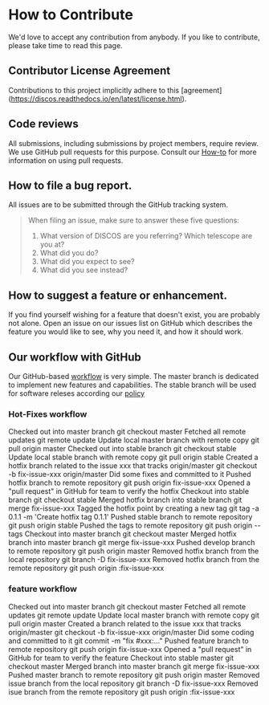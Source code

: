 # How to Contribute

We'd love to accept any contribution from anybody. If you like to contribute, please take time to 
read this page.

## Contributor License Agreement

Contributions to this project implicitly adhere to this [agreement]
(https://discos.readthedocs.io/en/latest/license.html).

## Code reviews

All submissions, including submissions by project members, require review. We
use GitHub pull requests for this purpose. Consult our
[How-to](https://discos.readthedocs.io/en/latest/developer/howto/github/branch_and_merge.html#generating-a-pull-request) for more
information on using pull requests.

## How to file a bug report.

All issues are to be submitted through the GitHub tracking system.

> When filing an issue, make sure to answer these five questions:
>
> 1. What version of DISCOS are you referring? Which telescope are you at?
> 2. What did you do?
> 3. What did you expect to see?
> 4. What did you see instead?

## How to suggest a feature or enhancement.

If you find yourself wishing for a feature that doesn't exist, you are probably not alone. 
Open an issue on our issues list on GitHub which describes the feature you would like to see, 
why you need it, and how it should work.

## Our workflow with GitHub

Our GitHub-based [workflow](https://discos.readthedocs.io/en/latest/developer/howto/github/index.html)  is very simple. The master branch is dedicated to implement new features and capabilities.
The stable branch will be used for software releses according our [policy](https://discos.readthedocs.io/en/latest/developer/releasing.html)

### Hot-Fixes workflow

Checked out into master branch
git checkout master
Fetched all remote updates
git remote update
Update local master branch with remote copy
git pull origin master
Checked out into stable branch
git checkout stable
Update local stable branch with remote copy
git pull origin stable
Created a hotfix branch related to the issue xxx that tracks origin/master
git checkout -b fix-issue-xxx origin/master
Did some fixes and committed to it
Pushed hotfix branch to remote repository
git push origin fix-issue-xxx
Opened a "pull request" in GitHub for team to verify the hotfix
Checkout into stable branch
git checkout stable
Merged hotfix branch into stable branch
git merge fix-issue-xxx
Tagged the hotfix point by creating a new tag
git tag -a 0.1.1 -m 'Create hotfix tag 0.1.1'
Pushed stable branch to remote repository
git push origin stable
Pushed the tags to remote repository
git push origin --tags
Checkout into master branch
git checkout master
Merged hotfix branch into master branch
git merge fix-issue-xxx
Pushed develop branch to remote repository
git push origin master
Removed hotfix branch from the local repository
git branch -D fix-issue-xxx
Removed hotfix branch from the remote repository
git push origin :fix-issue-xxx

### feature workflow

Checked out into master branch
git checkout master
Fetched all remote updates
git remote update
Update local master branch with remote copy
git pull origin master
Created a branch related to the issue xxx that tracks origin/master
git checkout -b fix-issue-xxx origin/master
Did some coding and committed to it
git commit -m "fix #xxx:…"
Pushed feature branch to remote repository
git push origin fix-issue-xxx
Opened a "pull request" in GitHub for team to verify the feature
Checkout into stable master
git checkout master
Merged branch into master branch
git merge fix-issue-xxx
Pushed master branch to remote repository
git push origin master
Removed issue branch from the local repository
git branch -D fix-issue-xxx
Removed isue branch from the remote repository
git push origin :fix-issue-xxx


